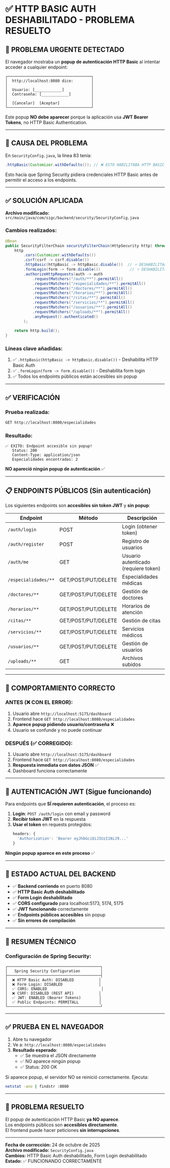 # ✅ HTTP BASIC AUTH DESHABILITADO - PROBLEMA RESUELTO

## 🔴 PROBLEMA URGENTE DETECTADO

El navegador mostraba un **popup de autenticación HTTP Basic** al intentar acceder a cualquier endpoint:

```
┌─────────────────────────────────────┐
│  http://localhost:8080 dice:        │
│                                     │
│  Usuario: [____________]            │
│  Contraseña: [____________]         │
│                                     │
│  [Cancelar]  [Aceptar]              │
└─────────────────────────────────────┘
```

Este popup **NO debe aparecer** porque la aplicación usa **JWT Bearer Tokens**, no HTTP Basic Authentication.

---

## 🔧 CAUSA DEL PROBLEMA

En `SecurityConfig.java`, la línea 83 tenía:

```java
.httpBasic(Customizer.withDefaults()); // ❌ ESTO HABILITABA HTTP BASIC AUTH
```

Esto hacía que Spring Security pidiera credenciales HTTP Basic antes de permitir el acceso a los endpoints.

---

## ✅ SOLUCIÓN APLICADA

**Archivo modificado:** `src/main/java/com/sigc/backend/security/SecurityConfig.java`

### Cambios realizados:

```java
@Bean
public SecurityFilterChain securityFilterChain(HttpSecurity http) throws Exception {
    http
        .cors(Customizer.withDefaults())
        .csrf(csrf -> csrf.disable())
        .httpBasic(httpBasic -> httpBasic.disable())  // ⭐ DESHABILITADO
        .formLogin(form -> form.disable())             // ⭐ DESHABILITADO
        .authorizeHttpRequests(auth -> auth
            .requestMatchers("/auth/**").permitAll()
            .requestMatchers("/especialidades/**").permitAll()
            .requestMatchers("/doctores/**").permitAll()
            .requestMatchers("/horarios/**").permitAll()
            .requestMatchers("/citas/**").permitAll()
            .requestMatchers("/servicios/**").permitAll()
            .requestMatchers("/usuarios/**").permitAll()
            .requestMatchers("/uploads/**").permitAll()
            .anyRequest().authenticated()
        );
    
    return http.build();
}
```

### Líneas clave añadidas:

1. ✅ `.httpBasic(httpBasic -> httpBasic.disable())` - Deshabilita HTTP Basic Auth
2. ✅ `.formLogin(form -> form.disable())` - Deshabilita form login
3. ✅ Todos los endpoints públicos están accesibles sin popup

---

## ✅ VERIFICACIÓN

### Prueba realizada:

```bash
GET http://localhost:8080/especialidades
```

### Resultado:

```
✅ EXITO: Endpoint accesible sin popup!
   Status: 200
   Content-Type: application/json
   Especialidades encontradas: 2
```

**NO apareció ningún popup de autenticación** ✅

---

## 📋 ENDPOINTS PÚBLICOS (Sin autenticación)

Los siguientes endpoints son **accesibles sin token JWT** y **sin popup**:

| Endpoint | Método | Descripción |
|----------|--------|-------------|
| `/auth/login` | POST | Login (obtener token) |
| `/auth/register` | POST | Registro de usuarios |
| `/auth/me` | GET | Usuario autenticado (requiere token) |
| `/especialidades/**` | GET/POST/PUT/DELETE | Especialidades médicas |
| `/doctores/**` | GET/POST/PUT/DELETE | Gestión de doctores |
| `/horarios/**` | GET/POST/PUT/DELETE | Horarios de atención |
| `/citas/**` | GET/POST/PUT/DELETE | Gestión de citas |
| `/servicios/**` | GET/POST/PUT/DELETE | Servicios médicos |
| `/usuarios/**` | GET/POST/PUT/DELETE | Gestión de usuarios |
| `/uploads/**` | GET | Archivos subidos |

---

## 🎯 COMPORTAMIENTO CORRECTO

### ANTES (❌ CON EL ERROR):
1. Usuario abre `http://localhost:5175/dashboard`
2. Frontend hace `GET http://localhost:8080/especialidades`
3. **Aparece popup pidiendo usuario/contraseña** ❌
4. Usuario se confunde y no puede continuar

### DESPUÉS (✅ CORREGIDO):
1. Usuario abre `http://localhost:5175/dashboard`
2. Frontend hace `GET http://localhost:8080/especialidades`
3. **Respuesta inmediata con datos JSON** ✅
4. Dashboard funciona correctamente

---

## 🔐 AUTENTICACIÓN JWT (Sigue funcionando)

Para endpoints que **SÍ requieren autenticación**, el proceso es:

1. **Login**: `POST /auth/login` con email y password
2. **Recibir token JWT** en la respuesta
3. **Usar el token** en requests protegidos:
   ```javascript
   headers: {
     'Authorization': 'Bearer eyJhbGciOiJIUzI1NiJ9...'
   }
   ```

**Ningún popup aparece en este proceso** ✅

---

## 🚀 ESTADO ACTUAL DEL BACKEND

- ✅ **Backend corriendo** en puerto 8080
- ✅ **HTTP Basic Auth deshabilitado**
- ✅ **Form Login deshabilitado**
- ✅ **CORS configurado** para localhost:5173, 5174, 5175
- ✅ **JWT funcionando** correctamente
- ✅ **Endpoints públicos accesibles** sin popup
- ✅ **Sin errores de compilación**

---

## 📝 RESUMEN TÉCNICO

### Configuración de Spring Security:

```
┌─────────────────────────────────────────┐
│   Spring Security Configuration         │
├─────────────────────────────────────────┤
│  ❌ HTTP Basic Auth: DISABLED           │
│  ❌ Form Login: DISABLED                │
│  ✅ CORS: ENABLED                        │
│  ❌ CSRF: DISABLED (REST API)           │
│  ✅ JWT: ENABLED (Bearer Tokens)        │
│  ✅ Public Endpoints: PERMITALL         │
└─────────────────────────────────────────┘
```

---

## ✅ PRUEBA EN EL NAVEGADOR

1. Abre tu navegador
2. Ve a: `http://localhost:8080/especialidades`
3. **Resultado esperado**: 
   - ✅ Se muestra el JSON directamente
   - ✅ NO aparece ningún popup
   - ✅ Status: 200 OK

Si aparece popup, el servidor NO se reinició correctamente. Ejecuta:
```bash
netstat -ano | findstr :8080
```

---

## 🎉 PROBLEMA RESUELTO

El popup de autenticación HTTP Basic **ya NO aparece**.  
Los endpoints públicos son **accesibles directamente**.  
El frontend puede hacer peticiones **sin interrupciones**.

---

**Fecha de corrección:** 24 de octubre de 2025  
**Archivo modificado:** `SecurityConfig.java`  
**Cambios:** HTTP Basic Auth deshabilitado, Form Login deshabilitado  
**Estado:** ✅ FUNCIONANDO CORRECTAMENTE
